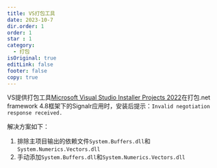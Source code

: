 ```yaml
---
title: VS打包工具
date: 2023-10-7
dir.order: 1
order: 1
star : 1
category:
  - 打包
isOriginal: true
editLink: false
footer: false
copy: true
---
```


VS提供打包工具[Microsoft Visual Studio Installer Projects 2022](https://marketplace.visualstudio.com/items?itemName=visualstudioclient.MicrosoftVisualStudio2022InstallerProjects)在打包.net framework 4.8框架下的Signalr应用时，安装后提示：`Invalid negotiation response received.`

解决方案如下：

1. 排除主项目输出的依赖文件`System.Buffers.dll`和`System.Numerics.Vectors.dll`
2. 手动添加`System.Buffers.dll`和`System.Numerics.Vectors.dll`
